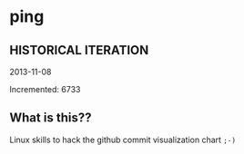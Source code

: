 # ping

## HISTORICAL ITERATION
2013-11-08

Incremented: 6733

## What is this?? 
Linux skills to hack the github commit visualization chart `;-)`
